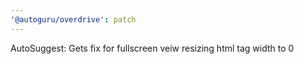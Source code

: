 ```yaml
---
'@autoguru/overdrive': patch
---
```


AutoSuggest: Gets fix for fullscreen veiw resizing html tag width to 0

